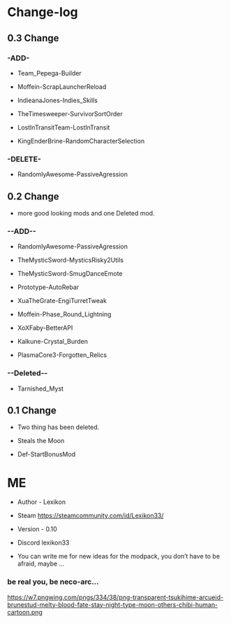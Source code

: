 # Change-log

## 0.3 Change

### -ADD-

- Team_Pepega-Builder

- Moffein-ScrapLauncherReload

- IndieanaJones-Indies_Skills

- TheTimesweeper-SurvivorSortOrder

- LostInTransitTeam-LostInTransit

- KingEnderBrine-RandomCharacterSelection

### -DELETE-

- RandomlyAwesome-PassiveAgression

## 0.2 Change

- more good looking mods and one Deleted mod.


### --ADD--

- RandomlyAwesome-PassiveAgression

- TheMysticSword-MysticsRisky2Utils

- TheMysticSword-SmugDanceEmote

- Prototype-AutoRebar

- XuaTheGrate-EngiTurretTweak

- Moffein-Phase_Round_Lightning

- XoXFaby-BetterAPI

- Kalkune-Crystal_Burden

- PlasmaCore3-Forgotten_Relics

### --Deleted--

- Tarnished_Myst

## 0.1 Change

- Two thing has been deleted.

- Steals the Moon

- Def-StartBonusMod


# ME

- Author - Lexikon

- Steam https://steamcommunity.com/id/Lexikon33/

- Version - 0.10

- Discord lexikon33

- You can write me for new ideas for the modpack, you don’t have to be afraid, maybe ...

### be real you, be neco-arc...

https://w7.pngwing.com/pngs/334/38/png-transparent-tsukihime-arcueid-brunestud-melty-blood-fate-stay-night-type-moon-others-chibi-human-cartoon.png